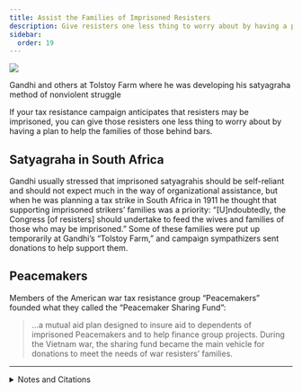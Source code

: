 ```yaml
---
title: Assist the Families of Imprisoned Resisters
description: Give resisters one less thing to worry about by having a plan to help the families of those behind bars.
sidebar:
  order: 19
---
```

![](../../../assets/tolstoy-farm.gif)
<figcaption>Gandhi and others at Tolstoy Farm where he was developing his satyagraha method of nonviolent struggle</figcaption>

If your tax resistance campaign anticipates that resisters may be imprisoned, you can give those resisters one less thing to worry about by having a plan to help the families of those behind bars.

## Satyagraha in South Africa

Gandhi usually stressed that imprisoned satyagrahis should be self-reliant and should not expect much in the way of organizational assistance, but when he was planning a tax strike in South Africa in 1911 he thought that supporting imprisoned strikers’ families was a priority:
“[U]ndoubtedly, the Congress [of resisters] should undertake to feed the wives and families of those who may be imprisoned.”
Some of these families were put up temporarily at Gandhi’s “Tolstoy Farm,” and campaign sympathizers sent donations to help support them.

## Peacemakers

Members of the American war tax resistance group “Peacemakers” founded what they called the “Peacemaker Sharing Fund”:

> …a mutual aid plan designed to insure aid to dependents of imprisoned Peacemakers and to help finance group projects. During the Vietnam war, the sharing fund became the main vehicle for donations to meet the needs of war resisters’ families.

<hr />

<details>
<summary>Notes and Citations</summary>

* Gandhi, M.K. “From a Letter to A.H. West” <i>We Won’t Pay: A Tax Resistance Reader</i> (2008) p. 348.
* Cooney, Robert & Michalowski, Helen <i>The Power of the People: Active Nonviolence in the United States</i> (1987) p. 118

</details>
